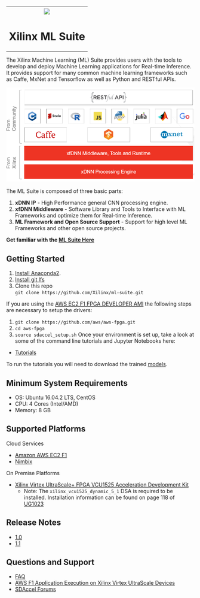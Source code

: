 <table style="width:100%">
<tr>
<th width="100%" colspan="6"><img src="https://www.xilinx.com/content/dam/xilinx/imgs/press/media-kits/corporate/xilinx-logo.png" width="30%"/><h1>Xilinx ML Suite</h2>
</th>
</table>

The Xilinx Machine Learning (ML) Suite provides users with the tools to develop and deploy Machine Learning applications for Real-time Inference. It provides support for many common machine learning frameworks such as Caffe, MxNet and Tensorflow as well as Python and RESTful APIs.

![](docs/tutorials/img/stack.png)

The ML Suite is composed of three basic parts:
1. **xDNN IP** - High Performance general CNN processing engine.
2. **xfDNN Middleware** - Software Library and Tools to Interface with ML Frameworks and optimize them for Real-time Inference.
3. **ML Framework and Open Source Support**  - Support for high level ML Frameworks and other open source projects.

**Get familiar with the [ML Suite Here][]**

## Getting Started
1. [Install Anaconda2][].
2. [Install git lfs](https://github.com/git-lfs/git-lfs/wiki/Installation)
3. Clone this repo  
  `git clone https://github.com/Xilinx/ml-suite.git`  
  
If you are using the [AWS EC2 F1 FPGA DEVELOPER AMI](https://aws.amazon.com/marketplace/pp/B06VVYBLZZ) the following steps are necessary to setup the drivers:  
1. `git clone https://github.com/aws/aws-fpga.git`
2. `cd aws-fpga`
3. `source sdaccel_setup.sh`
Once your environment is set up, take a look at some of the command line tutorials and Jupyter Notebooks here:
- [Tutorials][]

To run the tutorials you will need to download the trained [models]. 

## Minimum System Requirements
- OS: Ubuntu 16.04.2 LTS, CentOS
- CPU: 4 Cores (Intel/AMD)
- Memory: 8 GB

## Supported Platforms
Cloud Services
 - [Amazon AWS EC2 F1][]
 - [Nimbix](https://www.nimbix.net/xilinx/)

 On Premise Platforms
 - [Xilinx Virtex UltraScale+ FPGA VCU1525 Acceleration Development Kit][]
    - Note: The `xilinx_vcu1525_dynamic_5_1` DSA is required to be installed. Installation information can be found on page 118 of [UG1023][]


## Release Notes
 - [1.0][]
 - [1.1][]

## Questions and Support

- [FAQ][]
- [AWS F1 Application Execution on Xilinx Virtex UltraScale Devices][]
- [SDAccel Forums][]


[install Anaconda2]: docs/tutorials/anaconda.md
[models]: docs/tutorials/models.md
[Amazon AWS EC2 F1]: https://aws.amazon.com/marketplace/pp/B077FM2JNS
[Xilinx Virtex UltraScale+ FPGA VCU1525 Acceleration Development Kit]: https://www.xilinx.com/products/boards-and-kits/vcu1525-a.html
[AWS F1 Application Execution on Xilinx Virtex UltraScale Devices]: https://github.com/aws/aws-fpga/blob/master/SDAccel/README.md
[SDAccel Forums]: https://forums.xilinx.com/t5/SDAccel/bd-p/SDx
[Tutorials]: docs/tutorials/README.md
[1.0]: docs/release-notes/1.0.md
[1.1]: docs/release-notes/1.1.md
[UG1023]: https://www.xilinx.com/support/documentation/sw_manuals/xilinx2017_4/ug1023-sdaccel-user-guide.pdf
[FAQ]: docs/tutorials/faq.md
[ML Suite here]: docs/tutorials/ml-suite-overview.md
